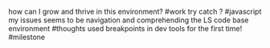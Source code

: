 
how can I grow and thrive in this environment? #work
try catch ? #javascript
my issues seems to be navigation and comprehending the LS code base environment #thoughts
used breakpoints in dev tools for the first time! #milestone